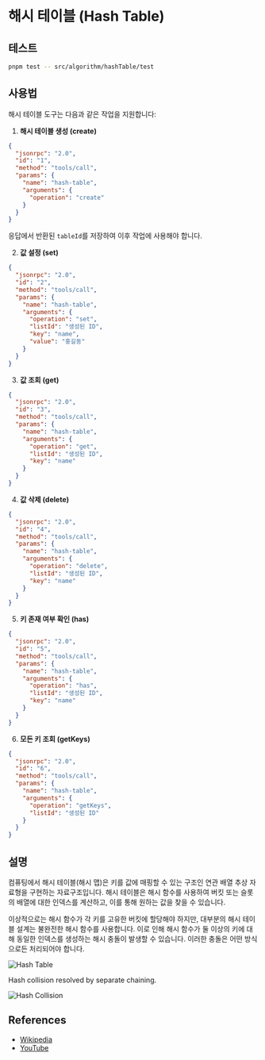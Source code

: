 # 해시 테이블 (Hash Table)

## 테스트

```bash
pnpm test -- src/algorithm/hashTable/test
```

## 사용법

해시 테이블 도구는 다음과 같은 작업을 지원합니다:

1. **해시 테이블 생성 (create)**

```json
{
  "jsonrpc": "2.0",
  "id": "1",
  "method": "tools/call",
  "params": {
    "name": "hash-table",
    "arguments": {
      "operation": "create"
    }
  }
}
```

응답에서 반환된 `tableId`를 저장하여 이후 작업에 사용해야 합니다.

2. **값 설정 (set)**

```json
{
  "jsonrpc": "2.0",
  "id": "2",
  "method": "tools/call",
  "params": {
    "name": "hash-table",
    "arguments": {
      "operation": "set",
      "listId": "생성된 ID",
      "key": "name",
      "value": "홍길동"
    }
  }
}
```

3. **값 조회 (get)**

```json
{
  "jsonrpc": "2.0",
  "id": "3",
  "method": "tools/call",
  "params": {
    "name": "hash-table",
    "arguments": {
      "operation": "get",
      "listId": "생성된 ID",
      "key": "name"
    }
  }
}
```

4. **값 삭제 (delete)**

```json
{
  "jsonrpc": "2.0",
  "id": "4",
  "method": "tools/call",
  "params": {
    "name": "hash-table",
    "arguments": {
      "operation": "delete",
      "listId": "생성된 ID",
      "key": "name"
    }
  }
}
```

5. **키 존재 여부 확인 (has)**

```json
{
  "jsonrpc": "2.0",
  "id": "5",
  "method": "tools/call",
  "params": {
    "name": "hash-table",
    "arguments": {
      "operation": "has",
      "listId": "생성된 ID",
      "key": "name"
    }
  }
}
```

6. **모든 키 조회 (getKeys)**

```json
{
  "jsonrpc": "2.0",
  "id": "6",
  "method": "tools/call",
  "params": {
    "name": "hash-table",
    "arguments": {
      "operation": "getKeys",
      "listId": "생성된 ID"
    }
  }
}
```

## 설명

컴퓨팅에서 해시 테이블(해시 맵)은 키를 값에 매핑할 수 있는 구조인
연관 배열 추상 자료형을 구현하는 자료구조입니다. 해시 테이블은
해시 함수를 사용하여 버킷 또는 슬롯의 배열에 대한 인덱스를 계산하고,
이를 통해 원하는 값을 찾을 수 있습니다.

이상적으로는 해시 함수가 각 키를 고유한 버킷에 할당해야 하지만,
대부분의 해시 테이블 설계는 불완전한 해시 함수를 사용합니다.
이로 인해 해시 함수가 둘 이상의 키에 대해 동일한 인덱스를 생성하는
해시 충돌이 발생할 수 있습니다. 이러한 충돌은 어떤 방식으로든
처리되어야 합니다.

![Hash Table](https://upload.wikimedia.org/wikipedia/commons/7/7d/Hash_table_3_1_1_0_1_0_0_SP.svg)

Hash collision resolved by separate chaining.

![Hash Collision](https://upload.wikimedia.org/wikipedia/commons/d/d0/Hash_table_5_0_1_1_1_1_1_LL.svg)

## References

- [Wikipedia](https://en.wikipedia.org/wiki/Hash_table)
- [YouTube](https://www.youtube.com/watch?v=shs0KM3wKv8&index=4&list=PLLXdhg_r2hKA7DPDsunoDZ-Z769jWn4R8)
